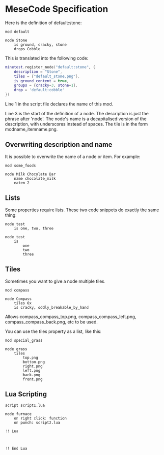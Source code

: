 MeseCode Specification
======================


Here is the definition of default:stone:

```
mod default

node Stone
	is ground, cracky, stone
	drops Cobble
```

This is translated into the following code:

```Lua
minetest.register_node("default:stone", {
	description = "Stone",
	tiles = {"default_stone.png"},
	is_ground_content = true,
	groups = {cracky=3, stone=1},
	drop = 'default:cobble'
})
```

Line 1 in the script file declares the name of this mod.

Line 3 is the start of the definition of a node.
The description is just the phrase after 'node'.
The node's name is a decapitalised version of the description,
with underscores instead of spaces.
The tile is in the form modname_itemname.png.

Overwriting description and name
--------------------------------

It is possible to overwrite the name of a node or item.
For example:

```
mod some_foods

node Milk Chocolate Bar
	name chocolate_milk
	eaten 2
```

Lists
-----

Some properties require lists.
These two code snippets do exactly the same thing:

```
node test
	is one, two, three
```


```
node test
	is
		one
		two
		three
```
Tiles
-----

Sometimes you want to give a node multiple tiles.

```
mod compass

node Compass
	tiles 6x
	is cracky, oddly_breakable_by_hand
```

Allows compass_compass_top.png, compass_compass_left.png, compass_compass_back.png, etc to be used.

You can use the tiles property as a list, like this:

```
mod special_grass

node grass
	tiles
		top.png
		bottom.png
		right.png
		left.png
		back.png
		front.png
```

Lua Scripting
-------------

```
script script1.lua
```

```
node furnace
	on right click: function
	on punch: script2.lua
```

```
!! Lua



!! End Lua
```
